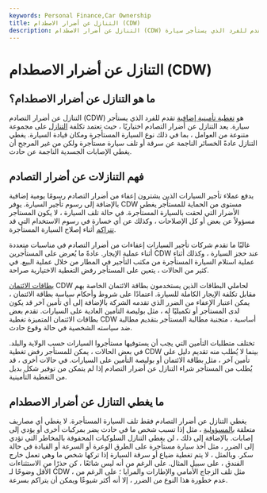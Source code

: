 ```yaml
---
keywords: Personal Finance,Car Ownership
title: التنازل عن أضرار الاصطدام (CDW)
description: التنازل عن أضرار الاصطدام (CDW) هو تغطية تأمينية إضافية تقدم للفرد الذي يستأجر سيارة.
---
```


# التنازل عن أضرار الاصطدام (CDW)
## ما هو التنازل عن أضرار الاصطدام؟

التنازل عن أضرار التصادم (CDW) هو [تغطية تأمينية إضافية](/insurance-coverage) تقدم للفرد الذي يستأجر سيارة. يعد التنازل عن أضرار التصادم اختياريًا ، حيث تعتمد تكلفة [التنازل](/waiver) على مجموعة متنوعة من العوامل ، بما في ذلك نوع السيارة المستأجرة ومكان قيادة السيارة. يغطي التنازل عادةً الخسائر الناجمة عن سرقة أو تلف سيارة مستأجرة ولكن من غير المرجح أن يغطي الإصابات الجسدية الناجمة عن حادث.

## فهم التنازلات عن أضرار التصادم

يدفع عملاء تأجير السيارات الذين يشترون إعفاء من أضرار التصادم رسومًا يومية إضافية بالإضافة إلى رسوم تأجير السيارة. يوفر CDW مستوى من الحماية للمستأجر يغطي الأضرار التي لحقت بالسيارة المستأجرة. في حالة تلف السيارة ، لا يكون المستأجر مسؤولاً عن بعض أو كل الإصلاحات ، وكذلك عن أي خسارة في رسوم الاستخدام التي قد [تتراكم](/accrue) أثناء إصلاح السيارة المستأجرة.

غالبًا ما تقدم شركات تأجير السيارات إعفاءات من أضرار التصادم في مناسبات متعددة أثناء عملية الإيجار. عادةً ما يُعرض على المستأجرين CDW عند حجز السيارة ، وكذلك أثناء عملية استلام السيارة المستأجرة من مكتب التأجير في المطار من خلال عملية البيع. في كثير من الحالات ، يتعين على المستأجر رفض التغطية الاختيارية صراحة.

[بطاقات الائتمان](/creditcard) CDW لحاملي البطاقات الذين يستخدمون بطاقة الائتمان الخاصة بهم مقابل تكلفة الإيجار الكاملة للسيارة. اعتمادًا على شروط وأحكام سياسة بطاقة الائتمان ، يمكن اعتبار الإعفاء من الضرر الذي تقدمه الشركة بالإضافة إلى أي تأمين آخر قد يكون لدى المستأجر أو تكميليًا له ، مثل بوليصة التأمين العادية على السيارات. تقدم بعض بطاقات الائتمان المتميزة تغطية CDW أساسية ، متجنبة مطالبة المستأجر بتقديم مطالبة ضد سياسته الشخصية في حالة وقوع حادث.

تختلف متطلبات التأمين التي يجب أن يستوفيها مستأجروا السيارات حسب الولاية والبلد. في بعض الحالات ، يمكن للمستأجر رفض تغطية CDW بينما لا يُطلب منه تقديم دليل على تأمين آخر ، مثل بطاقة الائتمان أو بوليصة التأمين على السيارات. في حالات أخرى ، قد يُطلب من المستأجر شراء التنازل عن أضرار التصادم إذا لم يتمكن من توفير شكل بديل من التغطية التأمينية.

## ما يغطي التنازل عن أضرار الاصطدام

يغطي التنازل عن أضرار التصادم فقط تلف السيارة المستأجرة. لا يغطي أي مصاريف متعلقة [بالمسؤولية](/liability) ، مثل إذا تسبب شخص ما في حادث يضر بمركبات أخرى أو يؤدي إلى إصابات. بالإضافة إلى ذلك ، لن يغطي التنازل السلوكيات المحفوفة بالمخاطر التي تؤدي إلى الضرر ، مثل أخذ سيارة مستأجرة على الطرق الوعرة أو السرعة أو القيادة في حالة سكر. وبالمثل ، لا يتم تغطية ضياع أو سرقة السيارة إذا تركها شخص ما وهي تعمل خارج الفندق ، على سبيل المثال. على الرغم من أنه ليس شائعًا ، كن حذرًا من الاستثناءات الأقل وضوحًا لـ CDW ، مثل تلف الزجاج الأمامي والإطارات والمرايا ؛ على الرغم من عدم خطورة هذا النوع من الضرر ، إلا أنه أكثر شيوعًا ويمكن أن يتراكم بسرعة.

